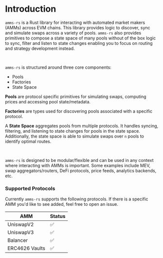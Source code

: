 # Introduction

`amms-rs` is a Rust library for interacting with automated market makers (AMMs) across EVM chains. This library provides logic to discover, sync and simulate swaps across a variety of pools. `amms-rs` also provides primitives to compose a state space of many pools without of the box logic to sync, filter and listen to state changes enabling you to focus on routing and strategy development instead.

<br>

`amms-rs` is structured around three core components:
- Pools
- Factories
- State Space


**Pools** are protocol specific primitives for simulating swaps, computing prices and accessing pool state/metadata.

**Factories** are types used for discovering pools associated with a specific protocol.

A **State Space** aggregates pools from multiple protocols. It handles syncing, filtering, and listening to state changes for pools in the state space. Additionally, the state space is able to simulate swaps over `n` pools to identify optimal routes.

<br>

`amms-rs` is designed to be modular/flexible and can be used in any context where interacting with AMMs is important. Some examples include MEV, swap aggregators/routers, DeFi protocols, price feeds, analytics backends, etc.



### Supported Protocols
Currently `amms-rs` supports the following protocols. If there is a specific AMM you'd like to see added, feel free to open an issue.

| AMM             | Status |
| --------------- | ------ |
| UniswapV2 | ✅     |
| UniswapV3 | ✅     |
| Balancer  | ✅     |
| ERC4626 Vaults | ✅     |
